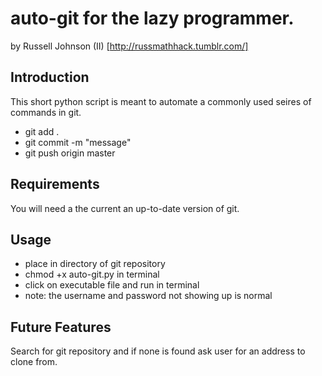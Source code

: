 auto-git for the lazy programmer.
========

by Russell Johnson (II)
[http://russmathhack.tumblr.com/]

Introduction
------------
This short python script is meant to automate a 
commonly used seires of commands in git.
* git add .
* git commit -m "message"
* git push origin master

Requirements
------------
You will need a the current an up-to-date version of git.


Usage
-----
* place in directory of git repository
* chmod +x auto-git.py in terminal
* click on executable file and run in terminal
* note: the username and password not showing up is normal


Future Features
---------------
Search for git repository and if none is found ask user for an address to clone from.
